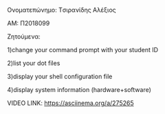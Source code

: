 Ονοματεπώνημο: Tσιρανίδης Αλέξιος 

ΑΜ: Π2018099 

Ζητούμενα: 

1)change your command prompt with your student ID 

2)list your dot files 

3)display your shell configuration file

4)display system information (hardware+software) 

VIDEO LINK: https://asciinema.org/a/275265
